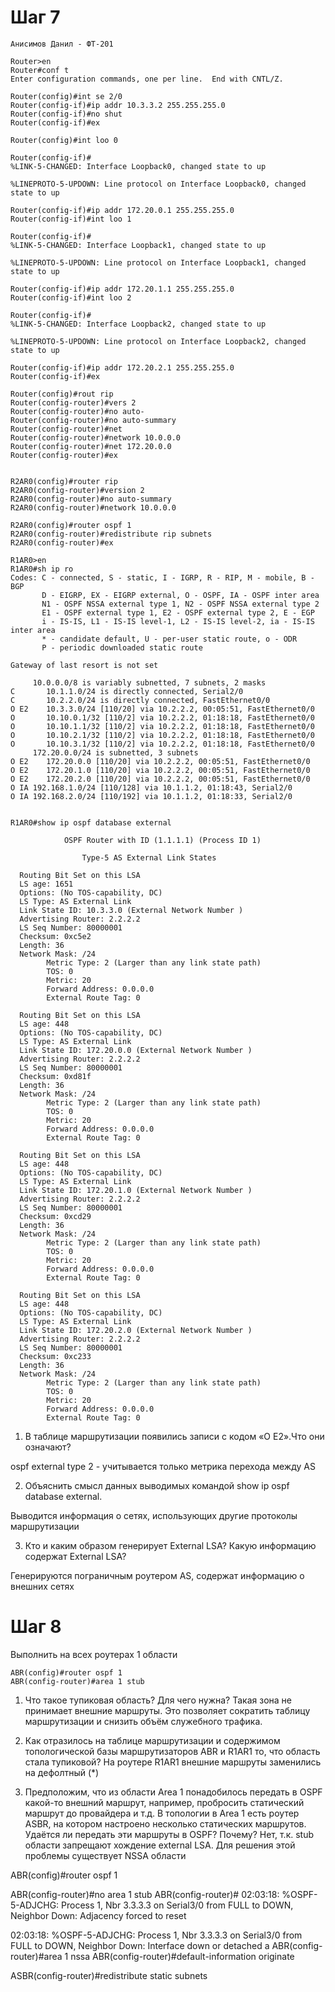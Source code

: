 # Шаг 7

`Анисимов Данил - ФТ-201`

```
Router>en
Router#conf t
Enter configuration commands, one per line.  End with CNTL/Z.

Router(config)#int se 2/0
Router(config-if)#ip addr 10.3.3.2 255.255.255.0
Router(config-if)#no shut
Router(config-if)#ex

Router(config)#int loo 0

Router(config-if)#
%LINK-5-CHANGED: Interface Loopback0, changed state to up

%LINEPROTO-5-UPDOWN: Line protocol on Interface Loopback0, changed state to up

Router(config-if)#ip addr 172.20.0.1 255.255.255.0
Router(config-if)#int loo 1

Router(config-if)#
%LINK-5-CHANGED: Interface Loopback1, changed state to up

%LINEPROTO-5-UPDOWN: Line protocol on Interface Loopback1, changed state to up

Router(config-if)#ip addr 172.20.1.1 255.255.255.0
Router(config-if)#int loo 2

Router(config-if)#
%LINK-5-CHANGED: Interface Loopback2, changed state to up

%LINEPROTO-5-UPDOWN: Line protocol on Interface Loopback2, changed state to up

Router(config-if)#ip addr 172.20.2.1 255.255.255.0
Router(config-if)#ex

Router(config)#rout rip
Router(config-router)#vers 2
Router(config-router)#no auto-
Router(config-router)#no auto-summary 
Router(config-router)#net
Router(config-router)#network 10.0.0.0
Router(config-router)#net 172.20.0.0
Router(config-router)#ex


R2AR0(config)#router rip
R2AR0(config-router)#version 2
R2AR0(config-router)#no auto-summary 
R2AR0(config-router)#network 10.0.0.0

R2AR0(config)#router ospf 1
R2AR0(config-router)#redistribute rip subnets 
R2AR0(config-router)#ex
```

```
R1AR0>en
R1AR0#sh ip ro
Codes: C - connected, S - static, I - IGRP, R - RIP, M - mobile, B - BGP
       D - EIGRP, EX - EIGRP external, O - OSPF, IA - OSPF inter area
       N1 - OSPF NSSA external type 1, N2 - OSPF NSSA external type 2
       E1 - OSPF external type 1, E2 - OSPF external type 2, E - EGP
       i - IS-IS, L1 - IS-IS level-1, L2 - IS-IS level-2, ia - IS-IS inter area
       * - candidate default, U - per-user static route, o - ODR
       P - periodic downloaded static route

Gateway of last resort is not set

     10.0.0.0/8 is variably subnetted, 7 subnets, 2 masks
C       10.1.1.0/24 is directly connected, Serial2/0
C       10.2.2.0/24 is directly connected, FastEthernet0/0
O E2    10.3.3.0/24 [110/20] via 10.2.2.2, 00:05:51, FastEthernet0/0
O       10.10.0.1/32 [110/2] via 10.2.2.2, 01:18:18, FastEthernet0/0
O       10.10.1.1/32 [110/2] via 10.2.2.2, 01:18:18, FastEthernet0/0
O       10.10.2.1/32 [110/2] via 10.2.2.2, 01:18:18, FastEthernet0/0
O       10.10.3.1/32 [110/2] via 10.2.2.2, 01:18:18, FastEthernet0/0
     172.20.0.0/24 is subnetted, 3 subnets
O E2    172.20.0.0 [110/20] via 10.2.2.2, 00:05:51, FastEthernet0/0
O E2    172.20.1.0 [110/20] via 10.2.2.2, 00:05:51, FastEthernet0/0
O E2    172.20.2.0 [110/20] via 10.2.2.2, 00:05:51, FastEthernet0/0
O IA 192.168.1.0/24 [110/128] via 10.1.1.2, 01:18:43, Serial2/0
O IA 192.168.2.0/24 [110/192] via 10.1.1.2, 01:18:33, Serial2/0


R1AR0#show ip ospf database external

            OSPF Router with ID (1.1.1.1) (Process ID 1)

                Type-5 AS External Link States

  Routing Bit Set on this LSA
  LS age: 1651
  Options: (No TOS-capability, DC)
  LS Type: AS External Link
  Link State ID: 10.3.3.0 (External Network Number )
  Advertising Router: 2.2.2.2
  LS Seq Number: 80000001
  Checksum: 0xc5e2
  Length: 36
  Network Mask: /24
        Metric Type: 2 (Larger than any link state path)
        TOS: 0
        Metric: 20
        Forward Address: 0.0.0.0
        External Route Tag: 0

  Routing Bit Set on this LSA
  LS age: 448
  Options: (No TOS-capability, DC)
  LS Type: AS External Link
  Link State ID: 172.20.0.0 (External Network Number )
  Advertising Router: 2.2.2.2
  LS Seq Number: 80000001
  Checksum: 0xd81f
  Length: 36
  Network Mask: /24
        Metric Type: 2 (Larger than any link state path)
        TOS: 0
        Metric: 20
        Forward Address: 0.0.0.0
        External Route Tag: 0

  Routing Bit Set on this LSA
  LS age: 448
  Options: (No TOS-capability, DC)
  LS Type: AS External Link
  Link State ID: 172.20.1.0 (External Network Number )
  Advertising Router: 2.2.2.2
  LS Seq Number: 80000001
  Checksum: 0xcd29
  Length: 36
  Network Mask: /24
        Metric Type: 2 (Larger than any link state path)
        TOS: 0
        Metric: 20
        Forward Address: 0.0.0.0
        External Route Tag: 0

  Routing Bit Set on this LSA
  LS age: 448
  Options: (No TOS-capability, DC)
  LS Type: AS External Link
  Link State ID: 172.20.2.0 (External Network Number )
  Advertising Router: 2.2.2.2
  LS Seq Number: 80000001
  Checksum: 0xc233
  Length: 36
  Network Mask: /24
        Metric Type: 2 (Larger than any link state path)
        TOS: 0
        Metric: 20
        Forward Address: 0.0.0.0
        External Route Tag: 0
```


1. В таблице маршрутизации появились записи с кодом «O E2».Что они означают? 

ospf external type 2 - учитывается только метрика перехода между AS

2. Объяснить смысл данных выводимых командой show ip ospf database external. 

Выводится информация о сетях, использующих другие протоколы маршрутизации

3. Кто и каким образом генерирует External LSA? Какую информацию содержат External LSA? 

Генерируются пограничным роутером AS, содержат информацию о внешних сетях


# Шаг 8
Выполнить на всех роутерах 1 области

```
ABR(config)#router ospf 1
ABR(config-router)#area 1 stub
```

1. Что такое тупиковая область? Для чего нужна? 
Такая зона не принимает внешние маршруты. Это позволяет сократить таблицу маршрутизации и снизить объём служебного трафика.

2. Как отразилось на таблице маршрутизации и содержимом топологической базы маршрутизаторов ABR и R1AR1 то, что область стала тупиковой? 
На роутере R1AR1 внешние маршруты заменились на дефолтный (*)

3. Предположим, что из области Area 1 понадобилось передать в OSPF какой-то внешний маршрут, например, пробросить статический маршрут до провайдера и т.д. В топологии в Area 1 есть роутер ASBR, на котором настроено несколько статических маршрутов. Удаётся ли передать эти маршруты в OSPF? Почему?
Нет, т.к. stub области запрещают хождение external LSA. Для решения этой проблемы существует NSSA области



ABR(config)#router ospf 1

ABR(config-router)#no area 1 stub 
ABR(config-router)#
02:03:18: %OSPF-5-ADJCHG: Process 1, Nbr 3.3.3.3 on Serial3/0 from FULL to DOWN, Neighbor Down: Adjacency forced to reset

02:03:18: %OSPF-5-ADJCHG: Process 1, Nbr 3.3.3.3 on Serial3/0 from FULL to DOWN, Neighbor Down: Interface down or detached
a
ABR(config-router)#area 1 nssa 
ABR(config-router)#default-information originate 

ASBR(config-router)#redistribute static subnets